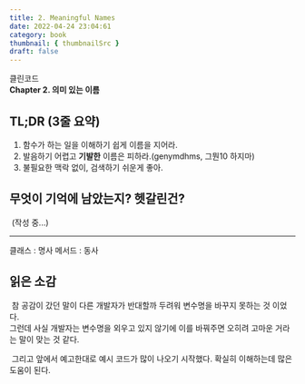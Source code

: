 ```yaml
---
title: 2. Meaningful Names
date: 2022-04-24 23:04:61
category: book
thumbnail: { thumbnailSrc }
draft: false
---
```


클린코드<br>
**Chapter 2. 의미 있는 이름**

## TL;DR (3줄 요약)

1. 함수가 하는 일을 이해하기 쉽게 이름을 지어라.
2. 발음하기 어렵고 **기발한** 이름은 피하라.(genymdhms, 그뭔10 하지마)
3. 불필요한 맥락 없이, 검색하기 쉬운게 좋아.

## 무엇이 기억에 남았는지? 헷갈린건?

&nbsp;(작성 중...)

---

클래스 : 명사
메서드 : 동사

## 읽은 소감

&nbsp;참 공감이 갔던 말이 다른 개발자가 반대할까 두려워 변수명을 바꾸지 못하는 것 이었다.<br>
그런데 사실 개발자는 변수명을 외우고 있지 않기에 이를 바꿔주면 오히려 고마운 거라는 말이 맞는 것 같다.

&nbsp;그리고 앞에서 예고한대로 예시 코드가 많이 나오기 시작했다. 확실히 이해하는데 많은 도움이 된다.
